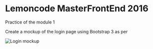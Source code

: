# Lemoncode MasterFrontEnd 2016
Practice of the module 1 

Create a mockup of the login page using Bootstrap 3 as per

![Login mockup](https://raw.githubusercontent.com/wiki/MasterLemon2016/LeanMood/blob/leLogin.png)
